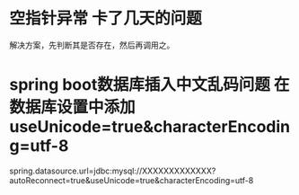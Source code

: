 # 空指针异常 卡了几天的问题
解决方案，先判断其是否存在，然后再调用之。
# spring boot数据库插入中文乱码问题 在数据库设置中添加useUnicode=true&characterEncoding=utf-8
spring.datasource.url=jdbc:mysql://XXXXXXXXXXXXX?autoReconnect=true&useUnicode=true&characterEncoding=utf-8